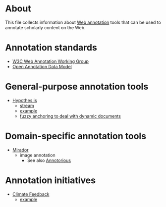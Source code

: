 # About
This file collects information about [Web annotation](https://en.wikipedia.org/wiki/Web_annotation) tools that can be used to annotate scholarly content on the Web.

# Annotation standards
* [W3C Web Annotation Working Group](http://www.w3.org/annotation/)
* [Open Annotation Data Model](http://www.openannotation.org/spec/core/)

# General-purpose annotation tools
* [Hypothes.is](https://hypothes.is/)
   * [stream](http://hypothes.is/stream)
   * [example](https://via.hypothes.is/https://en.wikipedia.org/wiki/Cholinergic_neuron)
   * [fuzzy anchoring to deal with dynamic documents](https://hypothes.is/blog/fuzzy-anchoring/)

# Domain-specific annotation tools
* [Mirador](https://github.com/IIIF/mirador)
   * image annotation
     * See also [Annotorious](http://annotorious.github.io/)

# Annotation initiatives
* [Climate Feedback](http://climatefeedback.org/)
   * [example](https://via.hypothes.is/http://www.washingtontimes.com/news/2015/aug/23/tom-harris-global-warming-deceptive-temperature-re/)
